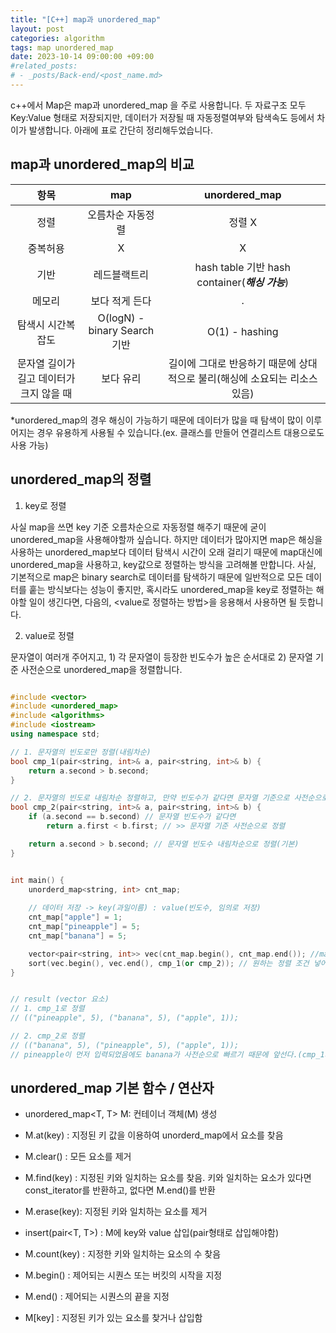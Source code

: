 ```yaml
---
title: "[C++] map과 unordered_map"
layout: post
categories: algorithm
tags: map unordered_map
date: 2023-10-14 09:00:00 +09:00
#related_posts:
# - _posts/Back-end/<post_name.md>
---
```


c++에서 Map은 map과 unordered_map 을 주로 사용합니다. 두 자료구조 모두 Key:Value 형태로 저장되지만, 데이터가 저장될 때 자동정렬여부와 탐색속도 등에서 차이가 발생합니다. 아래에 표로 간단히 정리해두었습니다.


## map과 unordered_map의 비교

|항목|map|unordered_map|
|:------:|:---:|:---:|
|정렬|오름차순 자동정렬 |정렬 X|
|중복허용|X|X|
|기반|레드블랙트리|hash table 기반 hash container(***해싱 가능***)|
|메모리|보다 적게 든다|.|
|탐색시 시간복잡도|O(logN) - binary Search기반|O(1) - hashing|
|문자열 길이가 길고 데이터가 크지 않을 때|보다 유리|길이에 그대로 반응하기 때문에 상대적으로 불리(해싱에 소요되는 리소스있음)|

*unordered_map의 경우 해싱이 가능하기 때문에 데이터가 많을 때 탐색이 많이 이루어지는 경우 유용하게 사용될 수 있습니다.(ex. 클래스를 만들어 연결리스트 대용으로도 사용 가능)



## unordered_map의 정렬
1. key로 정렬

  사실 map을 쓰면 key 기준 오름차순으로 자동정렬 해주기 때문에 굳이 unordered_map을 사용해야할까 싶습니다. 하지만 데이터가 많아지면 map은 해싱을 사용하는 unordered_map보다 데이터 탐색시 시간이 오래 걸리기 때문에 map대신에 unordered_map을 사용하고, key값으로 정렬하는 방식을 고려해볼 만합니다. 사실, 기본적으로 map은 binary search로 데이터를 탐색하기 때문에 일반적으로 모든 데이터를 훝는 방식보다는 성능이 좋지만, 혹시라도 unordered_map을 key로 정렬하는 해야할 일이 생긴다면, 다음의, <value로 정렬하는 방법>을 응용해서 사용하면 될 듯합니다. 

2. value로 정렬

  문자열이 여러개 주어지고, 1) 각 문자열이 등장한 빈도수가 높은 순서대로 2) 문자열 기준 사전순으로 unordered_map을 정렬합니다.


```c++

#include <vector>
#include <unordered_map>
#include <algorithms>
#include <iostream>
using namespace std;

// 1. 문자열의 빈도로만 정렬(내림차순) 
bool cmp_1(pair<string, int>& a, pair<string, int>& b) {
	return a.second > b.second;
}

// 2. 문자열의 빈도로 내림차순 정렬하고, 만약 빈도수가 같다면 문자열 기준으로 사전순으로 정렬
bool cmp_2(pair<string, int>& a, pair<string, int>& b) {
	if (a.second == b.second) // 문자열 빈도수가 같다면
		return a.first < b.first; // >> 문자열 기준 사전순으로 정렬

	return a.second > b.second; // 문자열 빈도수 내림차순으로 정렬(기본)
}


int main() {
	unorderd_map<string, int> cnt_map; 
	
	// 데이터 저장 -> key(과일이름) : value(빈도수, 임의로 저장) 
	cnt_map["apple"] = 1;
	cnt_map["pineapple"] = 5;
	cnt_map["banana"] = 5;

	vector<pair<string, int>> vec(cnt_map.begin(), cnt_map.end()); //map -> vector
	sort(vec.begin(), vec.end(), cmp_1(or cmp_2)); // 원하는 정렬 조건 넣어서 정렬
}


// result (vector 요소)
// 1. cmp_1로 정렬
// (("pineapple", 5), ("banana", 5), ("apple", 1));

// 2. cmp_2로 정렬 
// (("banana", 5), ("pineapple", 5), ("apple", 1));
// pineapple이 먼저 입력되었음에도 banana가 사전순으로 빠르기 때문에 앞선다.(cmp_1과의 차이)

```


## unordered_map 기본 함수 / 연산자
- unordered_map<T, T> M: 컨테이너 객체(M) 생성
  
- M.at(key) : 지정된 키 값을 이용하여 unorderd_map에서 요소를 찾음
- M.clear() : 모든 요소를 제거
- M.find(key) : 지정된 키와 일치하는 요소를 찾음. 키와 일치하는 요소가 있다면 const_iterator를 반환하고, 없다면 M.end()를 반환
- M.erase(key): 지정된 키와 일치하는 요소를 제거
- insert(pair<T, T>) :  M에 key와 value 삽입(pair형태로 삽입해야함)
- M.count(key) : 지정한 키와 일치하는 요소의 수 찾음 
- M.begin() : 제어되는 시퀀스 또는 버킷의 시작을 지정
- M.end() : 제어되는 시퀀스의 끝을 지정
- M[key] : 지정된 키가 있는 요소를 찾거나 삽입함

